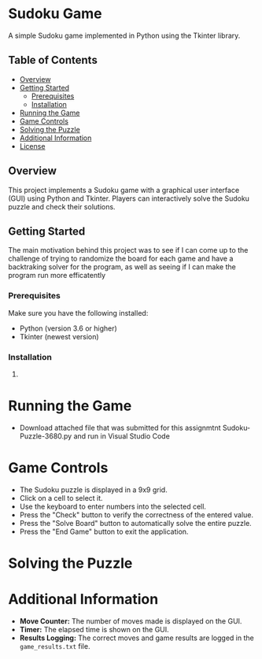 # Sudoku Game

A simple Sudoku game implemented in Python using the Tkinter library.

## Table of Contents

- [Overview](#overview)
- [Getting Started](#getting-started)
  - [Prerequisites](#prerequisites)
  - [Installation](#installation)
- [Running the Game](#running-the-game)
- [Game Controls](#game-controls)
- [Solving the Puzzle](#solving-the-puzzle)
- [Additional Information](#additional-information)
- [License](#license)

## Overview

This project implements a Sudoku game with a graphical user interface (GUI) using Python and Tkinter. Players can interactively solve the Sudoku puzzle and check their solutions.

## Getting Started

The main motivation behind this project was to see if I can come up to the challenge of trying to randomize the board for each game and have a backtraking solver for the program,
as well as seeing if I can make the program run more efficatently

### Prerequisites

Make sure you have the following installed:

- Python (version 3.6 or higher)
- Tkinter (newest version)

### Installation

1. 

# Running the Game

- Download attached file that was submitted for this assignmtnt Sudoku-Puzzle-3680.py and run in Visual Studio Code

# Game Controls

- The Sudoku puzzle is displayed in a 9x9 grid.
- Click on a cell to select it.
- Use the keyboard to enter numbers into the selected cell.
- Press the "Check" button to verify the correctness of the entered value.
- Press the "Solve Board" button to automatically solve the entire puzzle.
- Press the "End Game" button to exit the application.

# Solving the Puzzle 


# Additional Information

- **Move Counter:** The number of moves made is displayed on the GUI.
- **Timer:** The elapsed time is shown on the GUI.
- **Results Logging:** The correct moves and game results are logged in the `game_results.txt` file.
